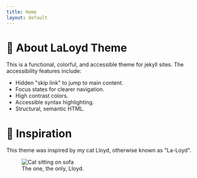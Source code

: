 ```yaml
---
title: Home
layout: default
---
```

# 🖖 About LaLoyd Theme
This is a functional, colorful, and accessible theme for jekyll sites. The accessibility features include:
  + Hidden "skip link" to jump to main content.
  + Focus states for clearer navigation.
  + High contrast colors.
  + Accessible syntax highlighting.
  + Structural, semantic HTML.

# 🔮 Inspiration
This theme was inspired by my cat Lloyd, otherwise known as "La-Loyd".

<figure>
  <img src="https://pbs.twimg.com/media/EF9TaZdXoAEGIL7?format=jpg&name=4096x4096" alt="Cat sitting on sofa">
  <figcaption>The one, the only, Lloyd.</figcaption>
</figure>

